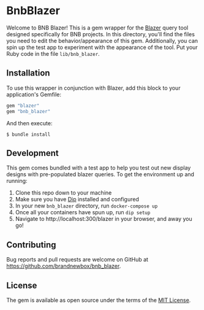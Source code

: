 # BnbBlazer

Welcome to BNB Blazer! This is a gem wrapper for the [Blazer](https://github.com/ankane/blazer) query tool designed specifically for BNB projects. In this directory, you'll find the files you need to edit the behavior/appearance of this gem. Additionally, you can spin up the test app to experiment with the appearance of the tool. Put your Ruby code in the file `lib/bnb_blazer`.

## Installation

To use this wrapper in conjunction with Blazer, add this block to your application's Gemfile:

```ruby
gem "blazer"
gem "bnb_blazer"
```

And then execute:

    $ bundle install

## Development

This gem comes bundled with a test app to help you test out new display designs with pre-populated blazer queries. To get the environment up and running: 

1. Clone this repo down to your machine
2. Make sure you have [Dip](https://github.com/brandnewbox/bnb-dip-defaults) installed and configured
3. In your new `bnb_blazer` directory, run `docker-compose up`
4. Once all your containers have spun up, run `dip setup`
5. Navigate to http://localhost:300/blazer in your browser, and away you go!

## Contributing

Bug reports and pull requests are welcome on GitHub at https://github.com/brandnewbox/bnb_blazer.


## License

The gem is available as open source under the terms of the [MIT License](https://opensource.org/licenses/MIT).

